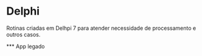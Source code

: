 # Delphi
Rotinas criadas em Delhpi 7 para atender necessidade de processamento e outros casos.

*** App legado
